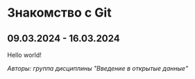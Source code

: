 # Знакомство с Git

## 09.03.2024 - 16.03.2024

Hello world!

*Авторы: группа дисциплины "Введение в открытые данные"*


